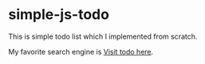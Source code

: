 # simple-js-todo
This is simple todo list which I implemented from scratch.

My favorite search engine is [Visit todo here](https://shubhambonde.github.io/simple-js-todo/).


